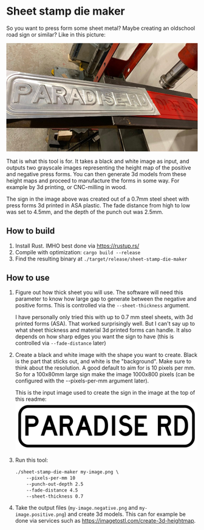 # Sheet stamp die maker

So you want to press form some sheet metal? Maybe creating an oldschool road sign or similar?
Like in this picture:

![Finished sign saying "Paradise rd"](paradise-rd-result.jpg)

That is what this tool is for. It takes a black and white image as input, and outputs two grayscale images
representing the height map of the positive and negative press forms. You can then generate 3d models from
these height maps and proceed to manufacture the forms in some way. For example by 3d printing, or CNC-milling
in wood.

The sign in the image above was created out of a 0.7mm steel sheet with press forms 3d printed in ASA plastic.
The fade distance from high to low was set to 4.5mm, and the depth of the punch out was 2.5mm.

## How to build

1. Install Rust. IMHO best done via https://rustup.rs/
1. Compile with optimization: `cargo build --release`
1. Find the resulting binary at `./target/release/sheet-stamp-die-maker`

## How to use

1. Figure out how thick sheet you will use. The software will need this parameter to know how large
   gap to generate between the negative and positive forms. This is controlled via the `--sheet-thickness`
   argument.

   I have personally only tried this with up to 0.7 mm steel sheets, with 3d printed forms (ASA).
   That worked surprisingly well. But I can't say up to what sheet thickness and material 3d printed forms
   can handle. It also depends on how sharp edges you want the sign to have
   (this is controlled via `--fade-distance` later)

1. Create a black and white image with the shape you want to create. Black is the part that sticks out,
   and white is the "background". Make sure to think about the resolution. A good default to aim for is
   10 pixels per mm. So for a 100x80mm large sign make the image 1000x800 pixels (can be configured with
   the --pixels-per-mm argument later).

   This is the input image used to create the sign in the image at the top of this readme:
   ![Example input image saying "Paradise rd"](example-images/Paradise-rd.png)

1. Run this tool:
   ```
   ./sheet-stamp-die-maker my-image.png \
       --pixels-per-mm 10
       --punch-out-depth 2.5
       --fade-distance 4.5
       --sheet-thickness 0.7
   ```

1. Take the output files (`my-image.negative.png` and `my-image.positive.png`) and create 3d models.
   This can for example be done via services such as https://imagetostl.com/create-3d-heightmap.
